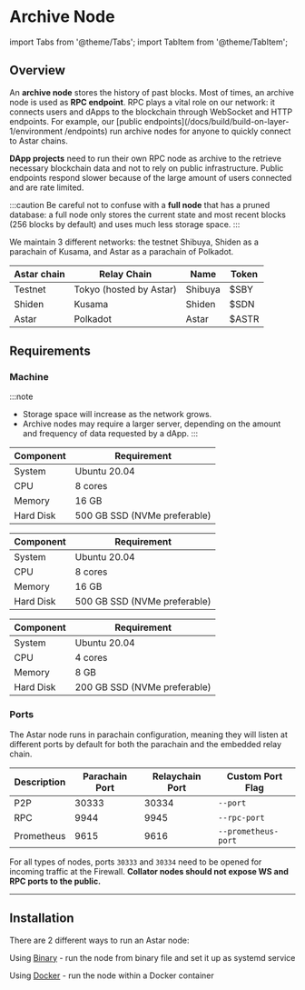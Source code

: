 # Archive Node

import Tabs from '@theme/Tabs';
import TabItem from '@theme/TabItem';

## Overview

An **archive node** stores the history of past blocks. Most of times, an archive node is used as **RPC endpoint**.
RPC plays a vital role on our network: it connects users and dApps to the blockchain through WebSocket and HTTP endpoints. For example, our [public endpoints](/docs/build/build-on-layer-1/environment
/endpoints) run archive nodes for anyone to quickly connect to Astar chains.

**DApp projects** need to run their own RPC node as archive to the retrieve necessary blockchain data and not to rely on public infrastructure. Public endpoints respond slower because of the large amount of users connected and are rate limited.

:::caution
Be careful not to confuse with a **full node** that has a pruned database: a full node only stores the current state and most recent blocks (256 blocks by default) and uses much less storage space.
:::

We maintain 3 different networks: the testnet Shibuya, Shiden as a parachain of Kusama, and Astar as a parachain of Polkadot.

| Astar chain | Relay Chain | Name | Token |
|---|---|---|---|
| Testnet | Tokyo (hosted by Astar) | Shibuya | $SBY |
| Shiden | Kusama | Shiden | $SDN |
| Astar | Polkadot | Astar | $ASTR |

## Requirements
### Machine
:::note
- Storage space will increase as the network grows.
- Archive nodes may require a larger server, depending on the amount and frequency of data requested by a dApp.
:::

<Tabs>
<TabItem value="astar" label="Astar" default>

| Component | Requirement |
|---|---|
| System | Ubuntu 20.04 |
| CPU | 8 cores |
| Memory | 16 GB |
| Hard Disk | 500 GB SSD (NVMe preferable) |

</TabItem>

<TabItem value="shiden" label="Shiden" default>

| Component | Requirement |
|---|---|
| System | Ubuntu 20.04 |
| CPU | 8 cores |
| Memory | 16 GB |
| Hard Disk | 500 GB SSD (NVMe preferable) |

</TabItem>

<TabItem value="shibuya" label="Shibuya" default>

| Component | Requirement |
|---|---|
| System | Ubuntu 20.04 |
| CPU | 4 cores |
| Memory | 8 GB |
| Hard Disk | 200 GB SSD (NVMe preferable) |

</TabItem>
</Tabs>

### Ports
The Astar node runs in parachain configuration, meaning they will listen at different ports by default for both the parachain and the embedded relay chain.

|Description| Parachain Port | Relaychain Port | Custom Port Flag |
|---|---|---|---|
| P2P | 30333 | 30334 | `--port` |
| RPC | 9944 | 9945 | `--rpc-port` |
| Prometheus | 9615 | 9616 | `--prometheus-port` |

For all types of nodes, ports `30333` and `30334` need to be opened for incoming traffic at the Firewall.
**Collator nodes should not expose WS and RPC ports to the public.**

---

## Installation

There are 2 different ways to run an Astar node:

Using [Binary](/docs/build/build-on-layer-1/nodes/archive-node/binary.md) - run the node from binary file and set it up as systemd service

Using [Docker](/docs/build/build-on-layer-1/nodes/archive-node/docker.md) - run the node within a Docker container
